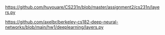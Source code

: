 https://github.com/huyouare/CS231n/blob/master/assignment2/cs231n/layers.py



https://github.com/axelbr/berkeley-cs182-deep-neural-networks/blob/main/hw1/deeplearning/layers.py